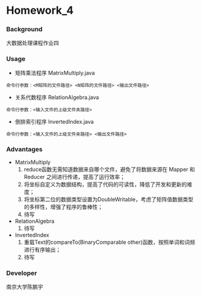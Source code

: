 # Homework_4

### Background
  大数据处理课程作业四
### Usage
* 矩阵乘法程序 MatrixMultiply.java
```
命令行参数：<M矩阵的文件路径> <N矩阵的文件路径> <输出文件路径>
```
* 关系代数程序 RelationAlgebra.java
```
命令行参数：<输入文件的上级文件夹路径>
```
* 倒排索引程序 InvertedIndex.java
```
命令行参数：<输入文件的上级文件夹路径> <输出文件路径>
```
### Advantages
* MatrixMultiply
   1. reduce函数无需知道数据来自哪个文件，避免了将数据来源在 Mapper 和 Reducer 之间进行传递，提高了运行效率；
   2. 将坐标自定义为数据结构，提高了代码的可读性，降低了开发和更新的难度；
   3. 将坐标第二位的数据类型设置为DoubleWritable，考虑了矩阵值数据类型的多样性，增强了程序的鲁棒性；
   4. 待写
* RelationAlgebra
   1. 待写
* InvertedIndex
   1. 重载Text的compareTo(BinaryComparable other)函数，按照单词和词频进行有序输出；
   2. 待写
### Developer
  南京大学陈鹏宇
